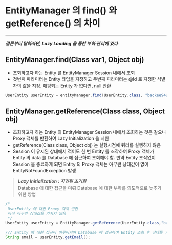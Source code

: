 # EntityManager 의 find() 와 getReference() 의 차이

---

***결론부터 말하자면, Lazy Loading 을 통한 부하 관리에 있다***

## EntityManager.find(Class<T> var1, Object obj)

* 조회하고자 하는 Entity 를 EntityManager Session 내에서 조회
* 첫번째 파라미터는 Entity 타입을 지정하고 두번째 파라미터는 @Id 로 지정한 식별자의 값을 지정. 매핑되는 Entity 가 없다면, null 반환

```java
UserEntity userEntity = entityManager.find(UserEntity.class, "backee94@gmail.com");
```

## EntityManager.getReference(Class<T> class, Object obj)

* 조회하고자 하는 Entity 의 EntityManager Session 내에서 조회하는 것은 같으나 Proxy 객체를 반환하여 Lazy Initialization 을 지원
* getReference(Class<T> class, Object obj) 는 실행시점에 쿼리를 실행하지 않음
* Session 이 유지된 상태에서 적어도 한 번 Entity 를 조작하여 Proxy 객체가 Entity 의 data 를 Database 에 접근하여 조회해야 함. 만약 Entity 조작없이 Session 을 종료하게 되면 Entity 의 Proxy 객체는 아무런 상태값이 없어 EntityNotFoundException 발생

> ***Lazy Initialization : 지연된 초기화*** <br>
Database 에 대한 접근을 미뤄 Database 에 대한 부하를 의도적으로 늦추기 위한 방법 <br>

```java
/*
 UserEntity 에 대한 Proxy 객체 반환
 아직 아무런 상태값을 가지지 않음
 */
UserEntity userEntity = EntityManager.getReference(UserEntity.class,"backee94@gmail.com");

/// Entity 에 대한 접근이 이루어져야 Database 에 접근하여 Entity 조회 후 상태를 가져옴
String email = userEntity.getEmail();
```

